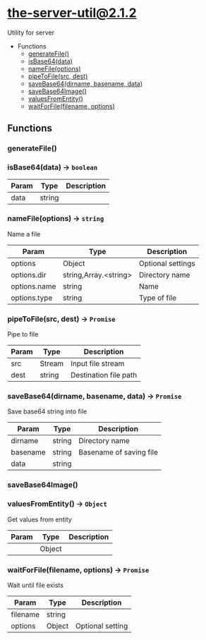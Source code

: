 <!-- // Code generated by coz. DO NOT EDIT. -->
# the-server-util@2.1.2

Utility for server

+ Functions
  + [generateFile()](#the-server-util-function-generate-file)
  + [isBase64(data)](#the-server-util-function-is-base64)
  + [nameFile(options)](#the-server-util-function-name-file)
  + [pipeToFile(src, dest)](#the-server-util-function-pipe-to-file)
  + [saveBase64(dirname, basename, data)](#the-server-util-function-save-base64)
  + [saveBase64Image()](#the-server-util-function-save-base64-image)
  + [valuesFromEntity()](#the-server-util-function-values-from-entity)
  + [waitForFile(filename, options)](#the-server-util-function-wait-for-file)

## Functions

<a class='md-heading-link' name="the-server-util-function-generate-file" ></a>

### generateFile()


<a class='md-heading-link' name="the-server-util-function-is-base64" ></a>

### isBase64(data) -> `boolean`



| Param | Type | Description |
| ----- | --- | -------- |
| data | string |  |

<a class='md-heading-link' name="the-server-util-function-name-file" ></a>

### nameFile(options) -> `string`

Name a file

| Param | Type | Description |
| ----- | --- | -------- |
| options | Object | Optional settings |
| options.dir | string,Array.&lt;string&gt; | Directory name |
| options.name | string | Name |
| options.type | string | Type of file |

<a class='md-heading-link' name="the-server-util-function-pipe-to-file" ></a>

### pipeToFile(src, dest) -> `Promise`

Pipe to file

| Param | Type | Description |
| ----- | --- | -------- |
| src | Stream | Input file stream |
| dest | string | Destination file path |

<a class='md-heading-link' name="the-server-util-function-save-base64" ></a>

### saveBase64(dirname, basename, data) -> `Promise`

Save base64 string into file

| Param | Type | Description |
| ----- | --- | -------- |
| dirname | string | Directory name |
| basename | string | Basename of saving file |
| data | string |  |

<a class='md-heading-link' name="the-server-util-function-save-base64-image" ></a>

### saveBase64Image()


<a class='md-heading-link' name="the-server-util-function-values-from-entity" ></a>

### valuesFromEntity() -> `Object`

Get values from entity

| Param | Type | Description |
| ----- | --- | -------- |
|  | Object |  |

<a class='md-heading-link' name="the-server-util-function-wait-for-file" ></a>

### waitForFile(filename, options) -> `Promise`

Wait until file exists

| Param | Type | Description |
| ----- | --- | -------- |
| filename | string |  |
| options | Object | Optional setting |





